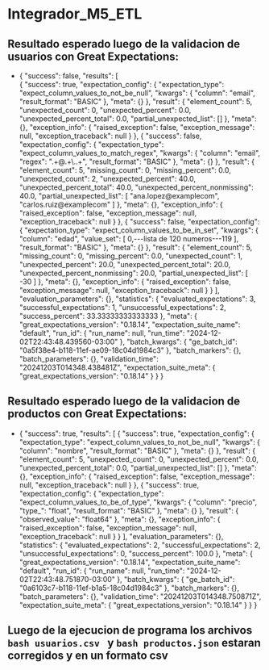 # Integrador_M5_ETL



## Resultado esperado luego de la validacion de usuarios con Great Expectations:
- {
  "success": false,
  "results": [     
    {
      "success": true,
      "expectation_config": {
        "expectation_type": "expect_column_values_to_not_be_null",
        "kwargs": {
          "column": "email",
          "result_format": "BASIC"
        },
        "meta": {}
      },
      "result": {
        "element_count": 5,
        "unexpected_count": 0,
        "unexpected_percent": 0.0,
        "unexpected_percent_total": 0.0,
        "partial_unexpected_list": []
      },
      "meta": {},
      "exception_info": {
        "raised_exception": false,
        "exception_message": null,
        "exception_traceback": null
      }
    },
    {
      "success": false,
      "expectation_config": {
        "expectation_type": "expect_column_values_to_match_regex",
        "kwargs": {
          "column": "email",
          "regex": ".+@.+\\..+",
          "result_format": "BASIC"
        },
        "meta": {}
      },
      "result": {
        "element_count": 5,
        "missing_count": 0,
        "missing_percent": 0.0,
        "unexpected_count": 2,
        "unexpected_percent": 40.0,
        "unexpected_percent_total": 40.0,
        "unexpected_percent_nonmissing": 40.0,
        "partial_unexpected_list": [
          "ana.lopez@examplecom",
          "carlos.ruiz@examplecom"
        ]
      },
      "meta": {},
      "exception_info": {
        "raised_exception": false,
        "exception_message": null,
        "exception_traceback": null
      }
    },
    {
      "success": false,
      "expectation_config": {
        "expectation_type": "expect_column_values_to_be_in_set",
        "kwargs": {
          "column": "edad",
          "value_set": [
            0,---lista de 120 numeros---119
          ],
          "result_format": "BASIC"
        },
        "meta": {}
      },
      "result": {
        "element_count": 5,
        "missing_count": 0,
        "missing_percent": 0.0,
        "unexpected_count": 1,
        "unexpected_percent": 20.0,
        "unexpected_percent_total": 20.0,
        "unexpected_percent_nonmissing": 20.0,
        "partial_unexpected_list": [
          -30
        ]
      },
      "meta": {},
      "exception_info": {
        "raised_exception": false,
        "exception_message": null,
        "exception_traceback": null
      }
    }
  ],
  "evaluation_parameters": {},
  "statistics": {
    "evaluated_expectations": 3,
    "successful_expectations": 1,
    "unsuccessful_expectations": 2,
    "success_percent": 33.33333333333333
  },
  "meta": {
    "great_expectations_version": "0.18.14",
    "expectation_suite_name": "default",
    "run_id": {
      "run_name": null,
      "run_time": "2024-12-02T22:43:48.439560-03:00"
    },
    "batch_kwargs": {
      "ge_batch_id": "0a5f38e4-b118-11ef-ae09-18c04d1984c3"
    },
    "batch_markers": {},
    "batch_parameters": {},
    "validation_time": "20241203T014348.438481Z",
    "expectation_suite_meta": {
      "great_expectations_version": "0.18.14"
    }
  }
}

## Resultado esperado luego de la validacion de productos con Great Expectations:
- {
  "success": true,
  "results": [
    {
      "success": true,
      "expectation_config": {
        "expectation_type": "expect_column_values_to_not_be_null",
        "kwargs": {
          "column": "nombre",
          "result_format": "BASIC"
        },
        "meta": {}
      },
      "result": {
        "element_count": 5,
        "unexpected_count": 0,
        "unexpected_percent": 0.0,
        "unexpected_percent_total": 0.0,
        "partial_unexpected_list": []
      },
      "meta": {},
      "exception_info": {
        "raised_exception": false,
        "exception_message": null,
        "exception_traceback": null
      }
    },
    {
      "success": true,
      "expectation_config": {
        "expectation_type": "expect_column_values_to_be_of_type",
        "kwargs": {
          "column": "precio",
          "type_": "float",
          "result_format": "BASIC"
        },
        "meta": {}
      },
      "result": {
        "observed_value": "float64"
      },
      "meta": {},
      "exception_info": {
        "raised_exception": false,
        "exception_message": null,
        "exception_traceback": null
      }
    }
  ],
  "evaluation_parameters": {},
  "statistics": {
    "evaluated_expectations": 2,
    "successful_expectations": 2,
    "unsuccessful_expectations": 0,
    "success_percent": 100.0
  },
  "meta": {
    "great_expectations_version": "0.18.14",
    "expectation_suite_name": "default",
    "run_id": {
      "run_name": null,
      "run_time": "2024-12-02T22:43:48.751870-03:00"
    },
    "batch_kwargs": {
      "ge_batch_id": "0a6103c7-b118-11ef-b1a5-18c04d1984c3"
    },
    "batch_markers": {},
    "batch_parameters": {},
    "validation_time": "20241203T014348.750871Z",
    "expectation_suite_meta": {
      "great_expectations_version": "0.18.14"
    }
  }
}
## Luego de la ejecucion de programa los archivos ```bash usuarios.csv ``` y ```bash productos.json``` estaran corregidos y en un formato csv